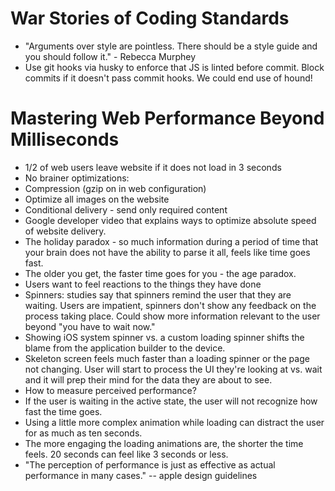 # War Stories of Coding Standards

- "Arguments over style are pointless. There should be a style guide and you should follow it." - Rebecca Murphey
- Use git hooks via husky to enforce that JS is linted before commit. Block commits if it doesn't pass commit hooks. We could end use of hound!

# Mastering Web Performance Beyond Milliseconds

- 1/2 of web users leave website if it does not load in 3 seconds
- No brainer optimizations:
- Compression (gzip on in web configuration)
- Optimize all images on the website
- Conditional delivery - send only required content
- Google developer video that explains ways to optimize absolute speed of website delivery.
- The holiday paradox - so much information during a period of time that your brain does not have the ability to parse it all, feels like time goes fast.
- The older you get, the faster time goes for you - the age paradox.
- Users want to feel reactions to the things they have done
- Spinners: studies say that spinners remind the user that they are waiting. Users are impatient, spinners don't show any feedback on the process taking place. Could show more information relevant to the user beyond "you have to wait now."
- Showing iOS system spinner vs. a custom loading spinner shifts the blame from the application builder to the device.
- Skeleton screen feels much faster than a loading spinner or the page not changing. User will start to process the UI they're looking at vs. wait and it will prep their mind for the data they are about to see.
- How to measure perceived performance?
- If the user is waiting in the active state, the user will not recognize how fast the time goes.
- Using a little more complex animation while loading can distract the user for as much as ten seconds.
- The more engaging the loading animations are, the shorter the time feels. 20 seconds can feel like 3 seconds or less.
- "The perception of performance is just as effective as actual performance in many cases." -- apple design guidelines
